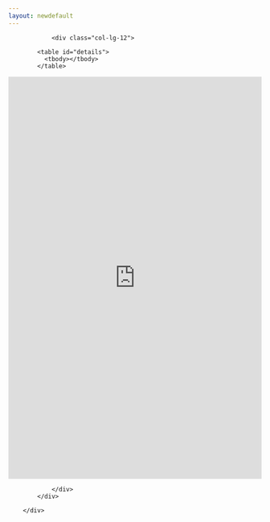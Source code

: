 ```yaml
---
layout: newdefault
---
```





<section id="portfolio" class="bg-light-gray">
        <div class="container">
            <div class="row">
 
                <div class="col-lg-12">
                    
			<table id="details">
			  <tbody></tbody>
			</table>


<iframe id="uvframe" style="width:100%;height:800px;" frameborder='0' src="http://universalviewer.io/uv.html?manifest=http://wellcomelibrary.org/iiif/collection/b20417081"></iframe>


                </div>
            </div>

        </div>
</section>



<script>

var colophons = {{ site.data.colophons | jsonify }};

function getParameterByName(name, url = window.location.href) {
    name = name.replace(/[\[\]]/g, '\\$&');
    var regex = new RegExp('[?&]' + name + '(=([^&#]*)|&|#|$)'),
        results = regex.exec(url);
    if (!results) return null;
    if (!results[2]) return '';
    return decodeURIComponent(results[2].replace(/\+/g, ' '));
}



function displayData(row) {

    jQuery('.title').text(row.MS);
    jQuery('tbody').empty();

    jQuery.each(row, function(i,v){
      if(i=="Link") { v = "<a href='"+v+"' target='_blank'>"+v+"</a>"; }

      if(i=="IIIF_Manifest" && v.includes('http')) { 
         manifest = v;
       }
      var row = "<tr><td class='details-label'>"+i+"</td><td class='details-value'>"+v+"</td></tr>";
      jQuery('tbody').append(row);
    })
}



var id = getParameterByName('id');

for(var x=0;x<=(colophons.length)-1;x++) {
  if(colophons[x].ID == id)  { 
  
   displayData(colophons[x]);
   
   if(manifest!=null) { 
     jQuery("#uvframe").attr('src', "https://universalviewer.io/uv.html?manifest="+manifest);
   }


  }
}



</script>







